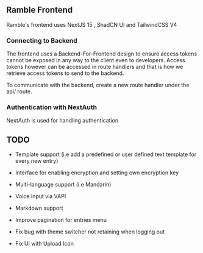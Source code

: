 ## Ramble Frontend

Ramble's frontend uses  NextJS 15 , ShadCN UI and TailwindCSS V4

### Connecting to Backend
The frontend uses a Backend-For-Frontend design to ensure access tokens cannot be exposed in any way to the client even to developers. 
Access tokens however can be accessed in route handlers and that is how we retrieve access tokens to send to the backend.

To communicate with the backend, create a new route handler under the api/ route. 

### Authentication with NextAuth

NextAuth is used for handling authentication

## TODO

- Template support (i.e add a predefined or user defined text template for every new entry)
- Interface for enabling encryption and setting own encryption key
- Multi-language support (i.e Mandarin)
- Voice Input via VAPI 
- Markdown support
- Improve pagination for entries menu
- Fix bug with theme switcher not retaining when logging out 

- Fix UI with Upload Icon
